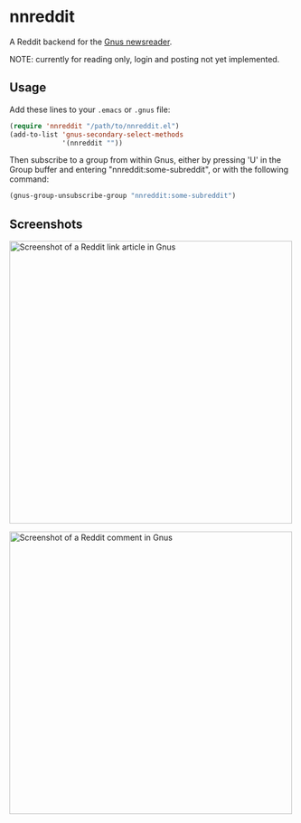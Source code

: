 # nnreddit
A Reddit backend for the [Gnus newsreader](http://www.gnus.org/).

NOTE: currently for reading only, login and posting not yet implemented.

## Usage

Add these lines to your `.emacs` or `.gnus` file:
```lisp
(require 'nnreddit "/path/to/nnreddit.el")
(add-to-list 'gnus-secondary-select-methods
             '(nnreddit ""))
```

Then subscribe to a group from within Gnus, either by pressing 'U' in the Group buffer and entering "nnreddit:some-subreddit", or with the following command:
```lisp
(gnus-group-unsubscribe-group "nnreddit:some-subreddit")
```

## Screenshots

<a href="https://raw.githubusercontent.com/paul-issartel/nnreddit/master/screenshot.png"><img src="https://raw.githubusercontent.com/paul-issartel/nnreddit/master/screenshot.png" alt="Screenshot of a Reddit link article in Gnus" width="500"/></a>

<a href="https://raw.githubusercontent.com/paul-issartel/nnreddit/master/screenshot2.png"><img src="https://raw.githubusercontent.com/paul-issartel/nnreddit/master/screenshot2.png" alt="Screenshot of a Reddit comment in Gnus" width="500"/></a>
